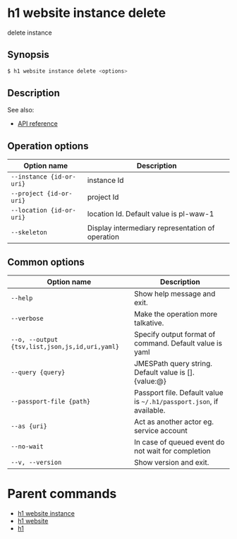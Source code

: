 
# h1 website instance delete

delete instance

## Synopsis

```bash
$ h1 website instance delete <options>
```

## Description

See also:

* [API reference](https://api.hyperone.com/v2/docs#operation/v1:website:instance:delete)

## Operation options

| Option name                  | Description                                      |
| ---------------------------- | ------------------------------------------------ |
| ```--instance {id-or-uri}``` | instance Id                                      |
| ```--project {id-or-uri}```  | project Id                                       |
| ```--location {id-or-uri}``` | location Id. Default value is pl-waw-1           |
| ```--skeleton```             | Display intermediary representation of operation |

## Common options

| Option name                                        | Description                                                              |
| -------------------------------------------------- | ------------------------------------------------------------------------ |
| ```--help```                                       | Show help message and exit.                                              |
| ```--verbose```                                    | Make the operation more talkative.                                       |
| ```--o, --output {tsv,list,json,js,id,uri,yaml}``` | Specify output format of command. Default value is yaml                  |
| ```--query {query}```                              | JMESPath query string. Default value is [].\{value:@\}                   |
| ```--passport-file {path}```                       | Passport file. Default value is ```~/.h1/passport.json```, if available. |
| ```--as {uri}```                                   | Act as another actor eg. service account                                 |
| ```--no-wait```                                    | In case of queued event do not wait for completion                       |
| ```--v, --version```                               | Show version and exit.                                                   |

# Parent commands

* [h1 website instance](./../README.md)
* [h1 website](./../../README.md)
* [h1](./../../../README.md)
